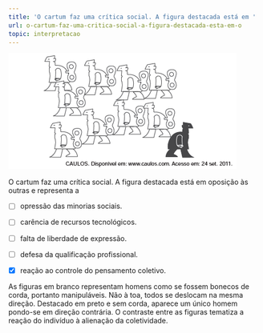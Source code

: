 ```yaml
---
title: 'O cartum faz uma crítica social. A figura destacada está em '
url: o-cartum-faz-uma-critica-social-a-figura-destacada-esta-em-o
topic: interpretacao
---
```



![](5f841186-e1c3-48e3-f7a1-e5ef1155b345.png)

O cartum faz uma crítica social. A figura destacada está em oposição às outras e representa a



- [ ] opressão das minorias sociais.
- [ ] carência de recursos tecnológicos.
- [ ] falta de liberdade de expressão.
- [ ] defesa da qualificação profissional.
- [x] reação ao controle do pensamento coletivo.


As figuras em branco representam homens como se fossem bonecos de corda, portanto manipuláveis. Não à toa, todos se deslocam na mesma direção. Destacado em preto e sem corda, aparece um único homem pondo-se em direção contrária. O contraste entre as figuras tematiza a reação do indivíduo à alienação da coletividade.

